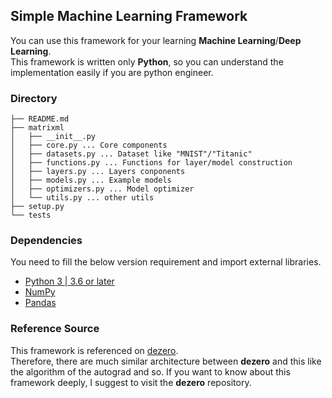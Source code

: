 ## Simple Machine Learning Framework
You can use this framework for your learning **Machine Learning**/**Deep Learning**.  
This framework is written only **Python**, so you can understand the implementation easily if you are python engineer.

### Directory
```
├── README.md
├── matrixml
│   ├── __init__.py
│   ├── core.py ... Core components
│   ├── datasets.py ... Dataset like "MNIST"/"Titanic"
│   ├── functions.py ... Functions for layer/model construction
│   ├── layers.py ... Layers conponents
│   ├── models.py ... Example models
│   ├── optimizers.py ... Model optimizer
│   └── utils.py ... other utils
├── setup.py
└── tests

```

### Dependencies
You need to fill the below version requirement and import external libraries. 

 - [Python 3 | 3.6 or later](https://docs.python.org/3/)
 - [NumPy](https://numpy.org/)
 - [Pandas](https://pandas.pydata.org/)

### Reference Source
This framework is referenced on [dezero](https://github.com/oreilly-japan/deep-learning-from-scratch-3).  
Therefore, there are much similar architecture between **dezero** and this like the algorithm of the autograd and so.
If you want to know about this framework deeply, I suggest to visit the **dezero** repository.
